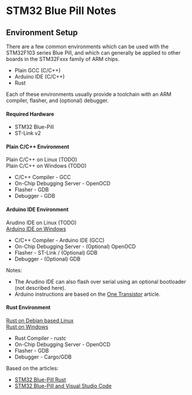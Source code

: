 # STM32 Blue Pill Notes

## Environment Setup

There are a few common environments which can be used with the STM32F103 series Blue Pill, and which can generally be applied to other boards in the STM32Fxxx family of ARM chips.  

* Plain GCC (C/C++)
* Arduino IDE (C/C++)
* Rust

Each of these environments usually provide a toolchain with an ARM compiler, flasher, and (optional) debugger.

#### Required Hardware

* STM32 Blue-Pill
* ST-Link v2

#### Plain C/C++ Environment

Plain C/C++ on Linux (TODO)  
Plain C/C++ on Windows (TODO)  

* C/C++ Compiler  -  GCC
* On-Chip Debugging Server  -  OpenOCD
* Flasher  -  GDB
* Debugger  -  GDB
  
#### Arduino IDE Environment  

Arudino IDE on Linux (TODO)  
[Arduino IDE on Windows](setup_01_arduino_windows.md)  

* C/C++ Compiler  -  Arduino IDE (GCC)
* On-Chip Debugging Server  -  (Optional) OpenOCD
* Flasher  -  ST-Link / (Optional) GDB
* Debugger  -  (Optional) GDB

Notes:
* The Arudino IDE can also flash over serial using an optional bootloader (not described here).
* Arduino instructions are based on the [One Transistor](https://www.onetransistor.eu/2017/11/stm32-bluepill-arduino-ide.html) article.

#### Rust Environment

[Rust on Debian based Linux](setup_01_rust_linux_debian.md)  
[Rust on Windows](setup_01_rust_windows.md)  

* Rust Compiler  -  rustc
* On-Chip Debugging Server  -  OpenOCD
* Flasher  -  GDB
* Debugger  -  Cargo/GDB

Based on the articles:
* [STM32 Blue-Pill Rust](https://github.com/lupyuen/stm32-blue-pill-rust)  
* [STM32 Blue-Pill and Visual Studio Code](https://medium.com/coinmonks/coding-the-stm32-blue-pill-with-rust-and-visual-studio-code-b21615d8a20)  

